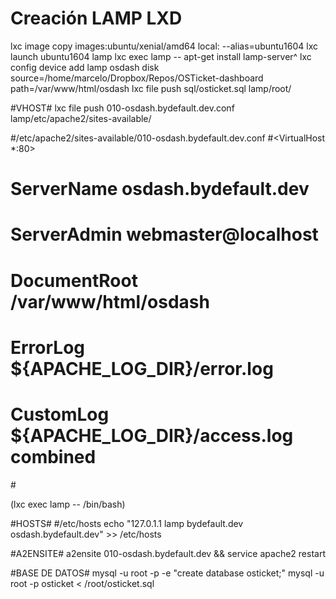 # Creación LAMP LXD #
lxc image copy images:ubuntu/xenial/amd64 local: --alias=ubuntu1604
lxc launch ubuntu1604 lamp
lxc exec lamp -- apt-get install lamp-server^
lxc config device add lamp osdash disk source=/home/marcelo/Dropbox/Repos/OSTicket-dashboard path=/var/www/html/osdash
lxc file push sql/osticket.sql lamp/root/

#VHOST#
lxc file push 010-osdash.bydefault.dev.conf lamp/etc/apache2/sites-available/

#/etc/apache2/sites-available/010-osdash.bydefault.dev.conf
#<VirtualHost *:80>
#        ServerName osdash.bydefault.dev
#        ServerAdmin webmaster@localhost
#        DocumentRoot /var/www/html/osdash
#
#        ErrorLog ${APACHE_LOG_DIR}/error.log
#        CustomLog ${APACHE_LOG_DIR}/access.log combined
#</VirtualHost>


(lxc exec lamp -- /bin/bash)

#HOSTS#
#/etc/hosts
echo "127.0.1.1 lamp bydefault.dev osdash.bydefault.dev" >> /etc/hosts

#A2ENSITE#
a2ensite 010-osdash.bydefault.dev && service apache2 restart

#BASE DE DATOS#
mysql -u root -p -e "create database osticket;" 
mysql -u root -p osticket < /root/osticket.sql

